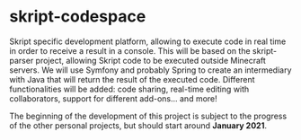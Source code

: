 # skript-codespace
Skript specific development platform, allowing to execute code in real time in order to receive a result in a console.
This will be based on the skript-parser project, allowing Skript code to be executed outside Minecraft servers.
We will use Symfony and probably Spring to create an intermediary with Java that will return the result of the executed code.
Different functionalities will be added: code sharing, real-time editing with collaborators, support for different add-ons... and more!

The beginning of the development of this project is subject to the progress of the other personal projects, but should start around **January 2021**.

